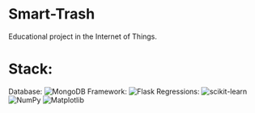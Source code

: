 # Smart-Trash
Educational project in the Internet of Things.

# Stack:
Database: ![MongoDB](https://img.shields.io/badge/MongoDB-%234ea94b.svg?style=for-the-badge&logo=mongodb&logoColor=white)
Framework: ![Flask](https://img.shields.io/badge/flask-%23000.svg?style=for-the-badge&logo=flask&logoColor=white)
Regressions: ![scikit-learn](https://img.shields.io/badge/scikit--learn-%23F7931E.svg?style=for-the-badge&logo=scikit-learn&logoColor=white) ![NumPy](https://img.shields.io/badge/numpy-%23013243.svg?style=for-the-badge&logo=numpy&logoColor=white) ![Matplotlib](https://img.shields.io/badge/Matplotlib-%23ffffff.svg?style=for-the-badge&logo=Matplotlib&logoColor=black)
